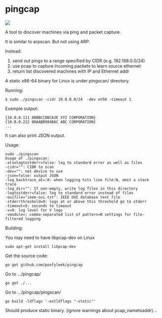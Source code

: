 pingcap
=======

![](http://www.progolf.dk/imageserver/getimage.ashx?Imagename=/Files/Images/ecom/ping-kasket-classic-bright-1388673907_102.jpg&w=308&h=378)

A tool to discover machines via ping and packet capture.

It is similar to arpscan.  But not using ARP.

Instead:

1. send out pings to a range specified by CIDR (e.g. 192.168.0.0/24)
2. use pcap to capture incoming packets to learn source ethernet
3. return list discovered machines with IP and Ethernet addr

A static x86-64 binary for Linux is under pingscan/ directory.

Running:

```
$ sudo ./pingscan -cidr 10.0.0.0/24  -dev eth0 -timeout 1
```

Example output:
```
{10.0.0.111 00BBCC0BCA3E XYZ CORPORATION}
{10.0.0.222 00AABB984BAC ABC CORPORATION}
...
```

It can also print JSON output.

Usage:
```
sudo ./pingscan
Usage of ./pingscan:
-alsologtostderr=false: log to standard error as well as files
-cidr="": CIDR to scan
-dev="": net device to use
-json=false: output JSON
-log_backtrace_at=:0: when logging hits line file:N, emit a stack trace
-log_dir="": If non-empty, write log files in this directory
-logtostderr=false: log to standard error instead of files
-ouifile="ieee-oui.txt": IEEE OUI database text file
-stderrthreshold=0: logs at or above this threshold go to stderr
-timeout=5: seconds to timeout
-v=0: log level for V logs
-vmodule=: comma-separated list of pattern=N settings for file-filtered logging

```


Building:

You may need to have libpcap-dev on Linux
```
sudo apt-get install libpcap-dev
```

Get the source code:
```
go get github.com/poofyleek/pingcap
```

Go to .../pingcap/

```
go get ./...
```

Go to .../pingcap/pingscan/

```
go build -ldflags '-extldflags "-static"' 
```

Should produce static binary. (ignore warnings about pcap_nametoaddr)...


